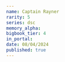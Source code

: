 ```yaml
---
name: Captain Rayner
rarity: 5
series: dsc
memory_alpha:
bigbook_tier: 4
in_portal:
date: 08/04/2024
published: true
---
```



